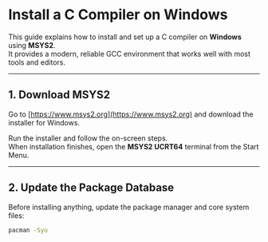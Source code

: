 # Install a C Compiler on Windows

This guide explains how to install and set up a C compiler on **Windows** using **MSYS2**.  
It provides a modern, reliable GCC environment that works well with most tools and editors.

---

## 1. Download MSYS2

Go to [https://www.msys2.org](https://www.msys2.org) and download the installer for Windows.

Run the installer and follow the on-screen steps.  
When installation finishes, open the **MSYS2 UCRT64** terminal from the Start Menu.

---

## 2. Update the Package Database

Before installing anything, update the package manager and core system files:

```bash
pacman -Syu

